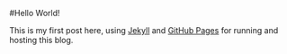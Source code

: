 #Hello World!

This is my first post here, using [Jekyll](http://jekyllrb.com) and [GitHub Pages](https://pages.github.com) for running and hosting this blog.

